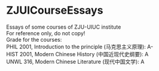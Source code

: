 # ZJUICourseEssays
Essays of some courses of ZJU-UIUC institute  
For reference only, do not copy!  
Grade for the courses:  
PHIL 2001, Introduction to the principle (马克思主义原理): A-  
HIST 2001, Modern Chinese History (中国近现代史纲要): A  
UNWL 316, Modern Chinese Literature (现代中国文学): A  
